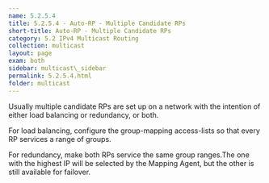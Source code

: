 ```yaml
---
name: 5.2.5.4
title: 5.2.5.4 - Auto-RP - Multiple Candidate RPs 
short-title: Auto-RP - Multiple Candidate RPs
category: 5.2 IPv4 Multicast Routing
collection: multicast
layout: page
exam: both
sidebar: multicast\_sidebar
permalink: 5.2.5.4.html
folder: multicast
---
```

Usually multiple candidate RPs are set up on a network with the intention of either load balancing or redundancy, or both.

For load balancing, configure the group-mapping access-lists so that every RP services a range of groups.

For redundancy, make both RPs service the same group ranges.The one with the highest IP will be selected by the Mapping Agent, but the other is still available for failover.
